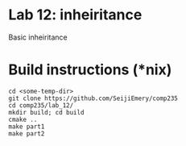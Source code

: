 # Lab 12: inheiritance

Basic inheiritance

# Build instructions (\*nix)
    cd <some-temp-dir>
    git clone https://github.com/SeijiEmery/comp235
    cd comp235/lab_12/
    mkdir build; cd build
    cmake ..
    make part1
    make part2
